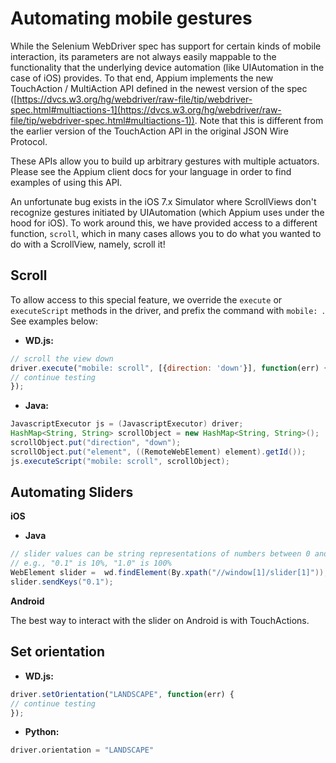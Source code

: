 # Automating mobile gestures

While the Selenium WebDriver spec has support for certain kinds of mobile
interaction, its parameters are not always easily mappable to the functionality
that the underlying device automation (like UIAutomation in the case of iOS)
provides. To that end, Appium implements the new TouchAction / MultiAction API
defined in the newest version of the spec
([https://dvcs.w3.org/hg/webdriver/raw-file/tip/webdriver-spec.html#multiactions-1](https://dvcs.w3.org/hg/webdriver/raw-file/tip/webdriver-spec.html#multiactions-1)).
Note that this is different from the earlier version of the TouchAction API in
the original JSON Wire Protocol.

These APIs allow you to build up arbitrary gestures with multiple actuators.
Please see the Appium client docs for your language in order to find examples
of using this API.

An unfortunate bug exists in the iOS 7.x Simulator where ScrollViews don't
recognize gestures initiated by UIAutomation (which Appium uses under the hood
for iOS). To work around this, we have provided access to a different
function, `scroll`, which in many cases allows you to do what you wanted to do
with a ScrollView, namely, scroll it!

## Scroll

To allow access to this special feature, we override the `execute` or
`executeScript` methods in the driver, and prefix the command with `mobile: `.
See examples below:

* **WD.js:**

```js
// scroll the view down
driver.execute("mobile: scroll", [{direction: 'down'}], function(err) {
// continue testing
});
```

* **Java:**

```java
JavascriptExecutor js = (JavascriptExecutor) driver;
HashMap<String, String> scrollObject = new HashMap<String, String>();
scrollObject.put("direction", "down");
scrollObject.put("element", ((RemoteWebElement) element).getId());
js.executeScript("mobile: scroll", scrollObject);
```

## Automating Sliders
 
**iOS**
 
 * **Java**
 
```java
// slider values can be string representations of numbers between 0 and 1
// e.g., "0.1" is 10%, "1.0" is 100%
WebElement slider =  wd.findElement(By.xpath("//window[1]/slider[1]"));
slider.sendKeys("0.1");
```
 
**Android**

The best way to interact with the slider on Android is with TouchActions.

## Set orientation

* **WD.js:**

```js
driver.setOrientation("LANDSCAPE", function(err) {
// continue testing
});
```

* **Python:**

```python
driver.orientation = "LANDSCAPE"
```
